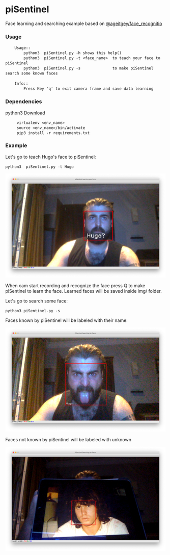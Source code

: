 # piSentinel

Face learning and searching example based on [@ageitgey/face_recognitio](https://github.com/ageitgey/face_recognition) 


### Usage

        Usage::
            python3  piSentinel.py -h shows this help()
            python3  piSentinel.py -t <face_name>  to teach your face to piSentinel
            python3  piSentinel.py -s              to make piSentinel search some known faces
            
        Info:: 
            Press Key 'q' to exit camera frame and save data learning
            
### Dependencies

   python3 [Download](https://www.python.org/downloads/)
   
         virtualenv <env_name>
         source <env_name>/bin/activate
         pip3 install -r requirements.txt
         
### Example

Let's go to teach Hugo's face to piSentinel:

    python3  piSentinel.py -t Hugo
    
 ![Hugo](https://github.com/hugobarzano/piSentinel/blob/master/img/doc_hugo.png "Hugo")
 
 
When cam start recording and recognize the face press Q to make piSentinel to learn the face.
Learned faces will be saved inside img/ folder.
 
Let's go to search some face:
 
    python3 piSentinel.py -s  
 
 
Faces known by piSentinel will be labeled with their name:

  ![Crazzy Hugo](https://github.com/hugobarzano/piSentinel/blob/master/img/doc_hugo2.png "Crazzy Hugo")

 
Faces not known by piSentinel will be labeled with unknown

  ![Jim Morrison](https://github.com/hugobarzano/piSentinel/blob/master/img/doc_jim.png "Jim Morrison")



